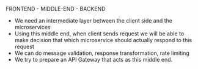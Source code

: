 FRONTEND - MIDDLE-END - BACKEND

- We need an intermediate layer between the client side and the microservices
- Using this middle end, when client sends request we will be able to make decision that which microservice
  should actually respond to this request
- We can do message validation, response transformation, rate limiting
- We try to prepare an API Gateway that acts as this middle end.
